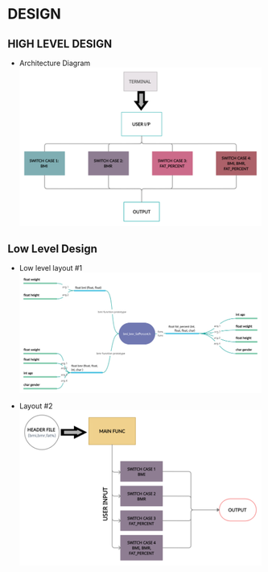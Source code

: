 # DESIGN

## HIGH LEVEL DESIGN 
* Architecture Diagram
![Architecture](https://github.com/AdityaBakshi5/Mini_Project_LTTS/blob/main/2_Design/HLD_1.jpg)

## Low Level Design 

* Low level layout #1 
![FeaturesLevelStructuralDiagram](https://github.com/AdityaBakshi5/Mini_Project_LTTS/blob/main/2_Design/LLD_1.jpg)



* Layout #2 
![FeaturesBehaviouralDiagram](https://github.com/AdityaBakshi5/Mini_Project_LTTS/blob/main/2_Design/LLD_2.jpg)
